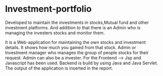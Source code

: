 # Investment-portfolio
Developed to maintain the investments in stocks,Mutual fund and other investment platforms. And addition to that there is an Admin who is managing the investers stocks and monitor them.

It is a Web-application for maintaining the own stocks and investment details.
It shows how much you gained from that stock.
Admin or Investment manager who manages the group of people stocks for their request.
Admin can also be a invester.
For the Frontend --> Jsp and Javascript has been used.
Backend is build by using Java and Java Servlet.
The output of the application is inserted in the report.
